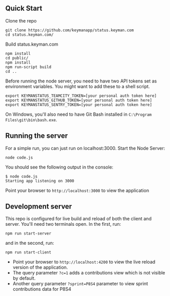 ## Quick Start ##

Clone the repo

```
git clone https://github.com/keymanapp/status.keyman.com
cd status.keyman.com/
```

Build status.keyman.com

```
npm install
cd public/
npm install
npm run-script build
cd ..
```

Before running the node server, you need to have two API tokens set as environment variables.  You might want to add these to a shell script.

```
export KEYMANSTATUS_TEAMCITY_TOKEN=[your personal auth token here]
export KEYMANSTATUS_GITHUB_TOKEN=[your personal auth token here]
export KEYMANSTATUS_SENTRY_TOKEN=[your personal auth token here]
```

On Windows, you'll also need to have Git Bash installed in `C:\Program Files\git\bin\bash.exe`.

## Running the server ##

For a simple run, you can just run on localhost:3000. Start the Node Server:

```
node code.js
```

You should see the following output in the console:
```
$ node code.js
Starting app listening on 3000
```

Point your browser to `http://localhost:3000` to view the application

## Development server ##

This repo is configured for live build and reload of both the client and server. You'll need two terminals open. In the first, run:

```
npm run start-server
```

and in the second, run:

```
npm run start-client
```

* Point your browser to `http://localhost:4200` to view the live reload version of the application.
* The query parameter `?c=1` adds a contributions view which is not visible by default.
* Another query parameter `?sprint=P8S4` parameter to view sprint contributions data for P8S4
